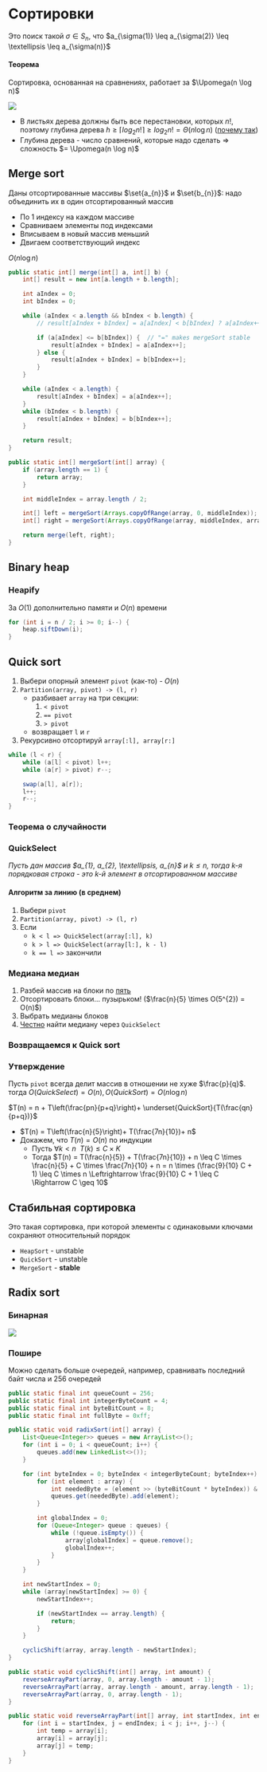 # Сортировки

Это поиск такой $\sigma \in S_{n}$, что $a_{\sigma(1)} \leq a_{\sigma(2)} \leq \textellipsis \leq a_{\sigma(n)}$

#### Теорема
Сортировка, основанная на сравнениях, работает за $\Upomega(n \log n)$

![](attachments/sorting_tree.excalidraw.svg)

- В листьях дерева должны быть все перестановки, которых $n!$, поэтому глубина дерева $h \geq \lceil log_{2} n! \rceil \geq log_{2} n! = \Theta(n \log n)$ ([почему так](./Вбросы.md#1))
- Глубина дерева - число сравнений, которые надо сделать $\Rightarrow$ сложность $= \Upomega(n \log n)$

## Merge sort
Даны отсортированные массивы $\set{a_{n}}$ и $\set{b_{n}}$: надо объединить их в один отсортированный массив
- По 1 индексу на каждом массиве
- Сравниваем элементы под индексами
- Вписываем в новый массив меньший
- Двигаем соответствующий индекс

$O(n \log n)$

```java
public static int[] merge(int[] a, int[] b) {
    int[] result = new int[a.length + b.length];

    int aIndex = 0;
    int bIndex = 0;

    while (aIndex < a.length && bIndex < b.length) {
        // result[aIndex + bIndex] = a[aIndex] < b[bIndex] ? a[aIndex++] : b[bIndex++];

        if (a[aIndex] <= b[bIndex]) {  // "=" makes mergeSort stable
            result[aIndex + bIndex] = a[aIndex++];
        } else {
            result[aIndex + bIndex] = b[bIndex++];
        }
    }

    while (aIndex < a.length) {
        result[aIndex + bIndex] = a[aIndex++];
    }
    while (bIndex < b.length) {
        result[aIndex + bIndex] = b[bIndex++];
    }

    return result;
}

public static int[] mergeSort(int[] array) {
    if (array.length == 1) {
        return array;
    }

    int middleIndex = array.length / 2;

    int[] left = mergeSort(Arrays.copyOfRange(array, 0, middleIndex));
    int[] right = mergeSort(Arrays.copyOfRange(array, middleIndex, array.length));

    return merge(left, right);
}
```

## Binary heap

### Heapify
За $O(1)$ дополнительно памяти и $O(n)$ времени

```java
for (int i = n / 2; i >= 0; i--) {
    heap.siftDown(i);
}
```

## Quick sort

1. Выбери опорный элемент `pivot` (как-то) - $O(n)$
2. `Partition(array, pivot) -> (l, r)`
    - разбивает `array` на три секции:
        1. `< pivot`
        2. `== pivot`
        3. `> pivot`
    - возвращает `l` и `r`
3. Рекурсивно отсортируй `array[:l], array[r:]`

```java
while (l < r) {
    while (a[l] < pivot) l++;
    while (a[r] > pivot) r--;

    swap(a[l], a[r]);
    l++;
    r--;
}
```

### Теорема о случайности


### QuickSelect
*Пусть дан массив $a_{1}, a_{2}, \textellipsis, a_{n}$ и $k \leq n$, тогда $k$-я порядковая строка - это $k$-й элемент в отсортированном массиве*

#### Алгоритм за линию (в среднем)

1. Выбери `pivot`
2. `Partition(array, pivot) -> (l, r)`
3. Если
    - `k < l => QuickSelect(array[:l], k)`
    - `k > l => QuickSelect(array[l:], k - l)`
    - `k == l =>` закончили

### Медиана медиан

1. Разбей массив на блоки по <u>пять</u>
2. Отсортировать блоки... пузырьком! ($\frac{n}{5} \times O(5^{2}) = O(n)$)
3. Выбрать медианы блоков
4. <u>Честно</u> найти медиану через `QuickSelect`

### Возвращаемся к Quick sort

### Утверждение
Пусть `pivot` всегда делит массив в отношении не хуже $\frac{p}{q}$. тогда $O(QuickSelect) = O(n), O(QuickSort) = O(n \log n)$

$T(n) = n + T\left(\frac{pn}{p+q}\right)+ \underset{QuickSort}{T(\frac{qn}{p+q})}$ 
- $T(n) = T\left(\frac{n}{5}\right)+ T(\frac{7n}{10})+ n$
- Докажем, что $T(n) = O(n)$ по индукции
    - Пусть $\forall k < n \enspace T(k) \leq C \times K$
    - Тогда $T(n) = T(\frac{n}{5}) + T(\frac{7n}{10}) + n \leq C \times \frac{n}{5} + C \times \frac{7n}{10} + n = n \times (\frac{9}{10} C + 1) \leq C \times n \Leftrightarrow \frac{9}{10} C + 1 \leq C \Rightarrow C \geq 10$

## Стабильная сортировка
Это такая сортировка, при которой элементы с одинаковыми ключами сохраняют относительный порядок

- `HeapSort` - unstable
- `QuickSort` - unstable
- `MergeSort` - **stable**

## Radix sort

### Бинарная
![](attachments/radix_sort.excalidraw.svg)

### Пошире
Можно сделать больше очередей, например, сравнивать последний байт числа и 256 очередей

```java
public static final int queueCount = 256;
public static final int integerByteCount = 4;
public static final int byteBitCount = 8;
public static final int fullByte = 0xff;

public static void radixSort(int[] array) {
    List<Queue<Integer>> queues = new ArrayList<>();
    for (int i = 0; i < queueCount; i++) {
        queues.add(new LinkedList<>());
    }

    for (int byteIndex = 0; byteIndex < integerByteCount; byteIndex++) {
        for (int element : array) {
            int neededByte = (element >> (byteBitCount * byteIndex)) & fullByte;
            queues.get(neededByte).add(element);
        }

        int globalIndex = 0;
        for (Queue<Integer> queue : queues) {
            while (!queue.isEmpty()) {
                array[globalIndex] = queue.remove();
                globalIndex++;
            }
        }
    }

    int newStartIndex = 0;
    while (array[newStartIndex] >= 0) {
        newStartIndex++;

        if (newStartIndex == array.length) {
            return;
        }
    }

    cyclicShift(array, array.length - newStartIndex);
}

public static void cyclicShift(int[] array, int amount) {
    reverseArrayPart(array, 0, array.length - amount - 1);
    reverseArrayPart(array, array.length - amount, array.length - 1);
    reverseArrayPart(array, 0, array.length - 1);
}

public static void reverseArrayPart(int[] array, int startIndex, int endIndex) {
    for (int i = startIndex, j = endIndex; i < j; i++, j--) {
        int temp = array[i];
        array[i] = array[j];
        array[j] = temp;
    }
}
```

